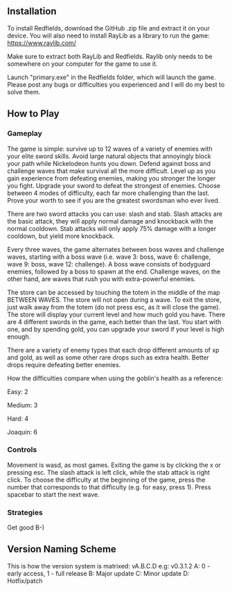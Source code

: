 ## Installation
To install Redfields, download the GitHub .zip file and extract it on your device. 
You will also need to install RayLib as a library to run the game:
https://www.raylib.com/

Make sure to extract both RayLib and Redfields. 
Raylib only needs to be somewhere on your computer for the game to use it.

Launch "primary.exe" in the Redfields folder, which will launch the game.
Please post any bugs or difficulties you experienced and I will do my best to solve them.

## How to Play
### Gameplay
The game is simple: survive up to 12 waves of a variety of enemies with your elite sword skills. 
Avoid large natural objects that annoyingly block your path while Nickelodeon hunts you down.
Defend against boss and challenge waves that make survival all the more difficult.
Level up as you gain experience from defeating enemies, making you stronger the longer you fight.
Upgrade your sword to defeat the strongest of enemies.
Choose between 4 modes of difficulty, each far more challenging than the last.
Prove your worth to see if you are the greatest swordsman who ever lived.

There are two sword attacks you can use: slash and stab.
Slash attacks are the basic attack, they will apply normal damage and knockback with the normal cooldown.
Stab attacks will only apply 75% damage with a longer cooldown, but yield more knockback.

Every three waves, the game alternates between boss waves and challenge waves, starting with a boss wave (i.e. wave 3: boss, wave 6: challenge, wave 9: boss, wave 12: challenge).
A boss wave consists of bodyguard enemies, followed by a boss to spawn at the end.
Challenge waves, on the other hand, are waves that rush you with extra-powerful enemies.

The store can be accessed by touching the totem in the middle of the map BETWEEN WAVES.
The store will not open during a wave.
To exit the store, just walk away from the totem (do not press esc, as it will close the game).
The store will display your current level and how much gold you have.
There are 4 different swords in the game, each better than the last.
You start with one, and by spending gold, you can upgrade your sword if your level is high enough.

There are a variety of enemy types that each drop different amounts of xp and gold, as well as some other rare drops such as extra health.
Better drops require defeating better enemies.

How the difficulties compare when using the goblin's health as a reference:

Easy: 2

Medium: 3

Hard: 4

Joaquin: 6

### Controls
Movement is wasd, as most games. 
Exiting the game is by clicking the x or pressing esc. 
The slash attack is left click, while the stab attack is right click. 
To choose the difficulty at the beginning of the game, press the number that corresponds to that difficulty (e.g. for easy, press 1).
Press spacebar to start the next wave.

### Strategies
Get good B-)

## Version Naming Scheme
This is how the version system is matrixed:
vA.B.C.D      e.g:  v0.3.1.2
A: 0 - early access, 1 - full release
B: Major update
C: Minor update
D: Hotfix/patch
